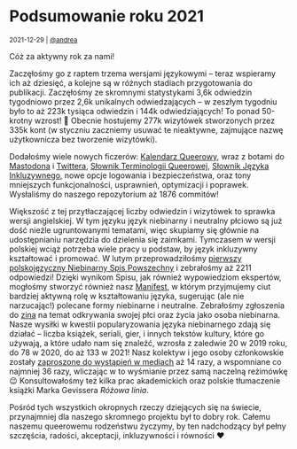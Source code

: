 # Podsumowanie roku 2021

<small>2021-12-29 | [@andrea](/@andrea)</small>

Cóż za aktywny rok za nami!

Zaczęłośmy go z raptem trzema wersjami językowymi – teraz wspieramy ich aż dziesięć,
a kolejne są w różnych stadiach przygotowania do publikacji.
Zaczęłośmy ze skromnymi statystykami 3,6k odwiedzin tygodniowo przez 2,6k unikalnych odwiedzających
– w zeszłym tygodniu było to aż 223k tysiąca odwiedzin i 144k odwiedziających! To ponad 50-krotny wzrost! 🤯
Obecnie hostujemy 277k wizytówek stworzonych przez 335k kont
(w styczniu zaczniemy usuwać te nieaktywne, zajmujące nazwę użytkownicza bez tworzenie wizytówki).

Dodałośmy wiele nowych ficzerów:
[Kalendarz Queerowy](/kalendarz), wraz z botami do [Mastodona](https://tech.lgbt/@QueerCalendar) i [Twittera](https://twitter.com/CalendarQueer),
[Słownik Terminologii Queerowej](/terminologia),
[Słownik Języka Inkluzywnego](/inkluzywny),
nowe opcje logowania i bezpieczeństwa,
oraz tony mniejszych funkcjonalności, usprawnień, optymizacji i poprawek.
Wysłaliśmy do naszego repozytorium aż 1876 commitów!

Większość z tej przytłaczającej liczby odwiedzin i wizytówek to sprawka wersji angielskiej.
W tym języku język niebinarny i neutralny płciowo są już dość nieźle ugruntowanymi tematami,
więc skupiamy się głównie na udostępnianiu narzędzia do dzielenia się zaimkami.
Tymczasem w wersji polskiej wciąż potrzeba wiele pracy u podstaw,
by język inkluzywny kształtować i promować.
W lutym przeprowadziłośmy [pierwszy polskojęzyczny Niebinarny Spis Powszechny](/blog/spis-2021)
i zebrałośmy aż 2211 odpowiedzi!
Dzięki wynikom Spisu, jak również wypowiedziom ekspertów, mogłośmy stworzyć również nasz [Manifest](/blog/manifest),
w którym przyjmujemy ciut bardziej aktywną rolę w kształtowaniu języka,
sugerując (ale nie narzucając!) polecane formy niebinarne i neutralne.
Zebrałośmy zgłoszenia do [zina](/zin) na temat odkrywania swojej płci oraz życia jako osoba niebinarna.
Nasze wysiłki w kwestii popularyzowania języka niebinarnego zdają się działać – liczba książek, seriali, gier, i innych tekstów kultury,
które go używają, a które udało nam się znaleźć, wzrosła z zaledwie 20 w 2019 roku, do 78 w 2020, do aż 133 w 2021!
Nasz kolektyw i jego osoby członkowskie zostały [zaproszone do wystąpień w mediach](https://zaimki.pl/media) aż 14 razy,
a wspomniane co najmniej 36 razy, wliczając w to wyśmianie przez samą naczelną reżimówkę 😉
Konsultowałośmy też kilka prac akademickich oraz polskie tłumaczenie książki Marka Gevissera _Różowa linia_.

Pośród tych wszystkich okropnych rzeczy dziejących się na świecie, przynajmniej dla naszego skromnego projektu był to dobry rok.
Całemu naszemu queerowemu rodzeństwu życzymy, by ten nadchodzący był pełny szczęścia, radości, akceptacji, inkluzywności i równości ❤️
